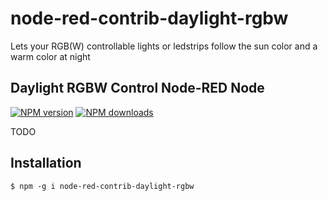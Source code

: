 # node-red-contrib-daylight-rgbw
Lets your RGB(W) controllable lights or ledstrips follow the sun color and a warm color at night

## Daylight RGBW Control Node-RED Node

<span class="badge-npmversion"><a href="https://www.npmjs.com/package/node-red-contrib-daylight-rgbw" title="View this project on NPM"><img src="https://img.shields.io/npm/v/node-red-contrib-daylight-rgbw.svg" alt="NPM version" /></a></span>
<span class="badge-npmdownloads"><a href="https://npmjs.org/package/node-red-contrib-daylight-rgbw" title="View this project on NPM"><img src="https://img.shields.io/npm/dm/node-red-contrib-daylight-rgbw.svg" alt="NPM downloads" /></a></span>

TODO

## Installation

```
$ npm -g i node-red-contrib-daylight-rgbw
```

